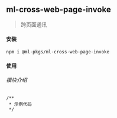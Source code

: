 ## ml-cross-web-page-invoke

> 跨页面通讯

#### 安装

`npm i @ml-pkgs/ml-cross-web-page-invoke`

#### 使用


######  模块介绍

```
/**
 * 示例代码
 */

```


